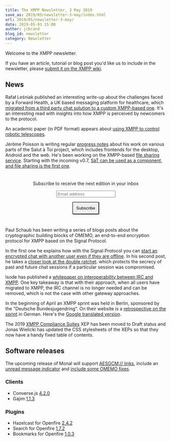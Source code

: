 ```yaml
---
title: The XMPP Newsletter, 3 May 2019
save_as: 2019/05/newsletter-3-may/index.html
url: 2019/05/newsletter-3-may/
date: 2019-05-03 15:00
author: jcbrand
blog_id: newsletter
category: Newsletter
---
```


Welcome to the XMPP newsletter.

If you have an article, tutorial or blog post you'd like us to include in the
newsletter, please [submit it on the XMPP wiki](https://wiki.xmpp.org/web/News_and_Articles_for_the_next_XMPP_Newsletter).

## News

Rafał Leśniak published an interesting write-up about the challenges faced by a
Forward Health, a UK based messaging platform for healthcare, which [migrated from
a third party chat solution to a custom XMPP-based one](https://medium.com/miquido/successful-migration-to-a-custom-xmpp-solution-76fcdecb0928).
It's an interesting read with insights into how XMPP is perceived by newcomers to the protocol.

An academic paper (in PDF format) appears about
[using XMPP to control robotic telescopes](http://www.astroscu.unam.mx/rmaa/RMxAC..51/PDF/RMxAC..51_articulo06.pdf).

Jérôme Poisson is writing regular [progress notes](https://www.goffi.org/b/EMqk8vCvdPMMjXQzZWbSc3/progress-note)
about his work on various parts of the Salut à Toi project, which includes frontends for the desktop, Android
and the web. He's been working on the XMPP-based [file sharing service](https://www.goffi.org/b/LdJWYpoF2gznf3NWgCWKba/progress-note).
Starting with the incoming v0.7, [SàT can be used as a component, and file sharing is the first one](https://www.goffi.org/b/dbK4eHGoCeWDz2NWTjSjR2/progress-note).


<form style="padding: 10px; text-align:center; margin-bottom: 30px;"
      action="https://tinyletter.com/xmpp" method="post" target="popupwindow"
      onsubmit="window.open('https://tinyletter.com/xmpp', 'popupwindow',
      'scrollbars=yes,width=800,height=600');return true">
<p><label for="tlemail">Subscribe to receive the next edition in your inbox</label></p>
<p><input type="text" placeholder="Email address" name="email" id="tlemail" /></p>
<input type="hidden" value="1" name="embed"/>
<input type="submit" style="padding: 10px; border-radius: 5%" value="Subscribe" />
</form>

Paul Schaub has been writing a series of blogs posts about the cryptographic
building blocks of OMEMO, an end-to-end encryption protocol for XMPP based on
the Signal Protocol.

In the first one he explains how with the Signal Protocol you can
[start an encrypted chat with another user even if they are offline](https://blog.jabberhead.tk/2019/04/04/shaking-hands-with-omemo-x3dh).
In his second post, he takes a [closer look at the double ratchet](https://blog.jabberhead.tk/2019/04/15/closer-look-at-the-double-ratchet).
which protects the secrecy of past and future chat sessions if a
particular session was compromised.

Isode has published a [whitepaper on interoperability between IRC and XMPP](https://isode.com/whitepapers/interconnecting-xmpp-and-irc.html).
One key takeaway is that with their approach, when all users have migrated to XMPP,
the IRC channel is no longer needed and can be removed, which is not the case with
other gateway approaches.

In the beginning of April an XMPP sprint was held in Berlin, sponsored by
the "Deutsche Bundesjugendring". On their website is a
[retrospective on the sprint](https://tooldoku.dbjr.de/2019/04/rueckblick-auf-den-xmpp-sprint/) in German.
Here's the [Google translated version](https://translate.google.com/translate?sl=de&tl=en&u=https%3A%2F%2Ftooldoku.dbjr.de%2F2019%2F04%2Frueckblick-auf-den-xmpp-sprint%2F).

The 2019 [XMPP Compliance Suites](https://xmpp.org/extensions/xep-0412.html) XEP has been moved to Draft status and Jonas Wielicki
has updated the CSS stylesheets of the XEPs so that they now have a handy fixed table of contents.


## Software releases

The upcoming release of Monal will support [AESGCM:// links](https://monal.im/blog/aesgcm-links/), 
include an [unread message indicator](https://monal.im/blog/unread-message-indicator) and
[include some OMEMO fixes](https://monal.im/blog/ios-updates/).

### Clients

- Converse.js [4.2.0](https://github.com/conversejs/converse.js/releases/tag/v4.2.0)
- Gajim [1.1.3](https://dev.gajim.org/gajim/gajim/blob/gajim-1.1.3/ChangeLog)

### Plugins

- Hazelcast for Openfire [2.4.2](https://discourse.igniterealtime.org/t/hazelcast-openfire-plugin-2-4-2-released/84966)
- Search for Openfire [1.7.2](https://discourse.igniterealtime.org/t/search-openfire-plugin-1-7-2-released/84819)
- Bookmarks for Openfire [1.0.3](https://discourse.igniterealtime.org/t/bookmarks-openfire-plugin-1-0-3-released/84760)

